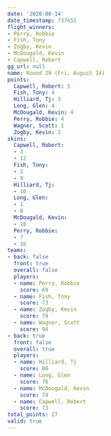 ```yaml
---
date: '2020-08-14'
date_timestamp: 737651
flight_winners:
- Perry, Robbie
- Fish, Tony
- Zogby, Kevin
- McDougald, Kevin
- Capwell, Robert
gg_url: null
name: Round 29 (Fri, August 14)
points:
  Capwell, Robert: 5
  Fish, Tony: 4
  Hilliard, Tj: 3
  Long, Glen: 4
  McDougald, Kevin: 4
  Perry, Robbie: 4
  Wagner, Scott: 1
  Zogby, Kevin: 2
skins:
  Capwell, Robert:
  - 3
  - 12
  Fish, Tony:
  - 2
  - 9
  Hilliard, Tj:
  - 10
  Long, Glen:
  - 1
  - 8
  McDougald, Kevin:
  - 18
  Perry, Robbie:
  - 7
  - 16
teams:
- back: false
  front: true
  overall: false
  players:
  - name: Perry, Robbie
    score: 69
  - name: Fish, Tony
    score: 73
  - name: Zogby, Kevin
    score: 74
  - name: Wagner, Scott
    score: 94
- back: true
  front: false
  overall: true
  players:
  - name: Hilliard, Tj
    score: 80
  - name: Long, Glen
    score: 76
  - name: McDougald, Kevin
    score: 74
  - name: Capwell, Robert
    score: 73
total_points: 27
valid: true
---
```

